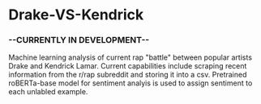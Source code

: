 <html>
  
<h1>Drake-VS-Kendrick </h1>
<h3>--CURRENTLY IN DEVELOPMENT--</h3>
<p>Machine learning analysis of current rap "battle" between popular artists Drake and Kendrick Lamar. Current capabilities include scraping recent information from the r/rap subreddit and storing it into a csv. Pretrained roBERTa-base model for sentiment analyis is used to assign sentiment to each unlabled example.</p>


  
</html>

